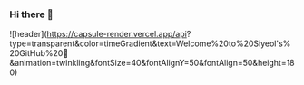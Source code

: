 ### Hi there 👋

![header](https://capsule-render.vercel.app/api?
type=transparent&color=timeGradient&text=Welcome%20to%20Siyeol's%20GitHub%20👋
&animation=twinkling&fontSize=40&fontAlignY=50&fontAlign=50&height=180)

<!--
**siyeol97/siyeol97** is a ✨ _special_ ✨ repository because its `README.md` (this file) appears on your GitHub profile.

Here are some ideas to get you started:

- 🔭 I’m currently working on ...
- 🌱 I’m currently learning ...
- 👯 I’m looking to collaborate on ...
- 🤔 I’m looking for help with ...
- 💬 Ask me about ...
- 📫 How to reach me: ...
- 😄 Pronouns: ...
- ⚡ Fun fact: ...
-->
